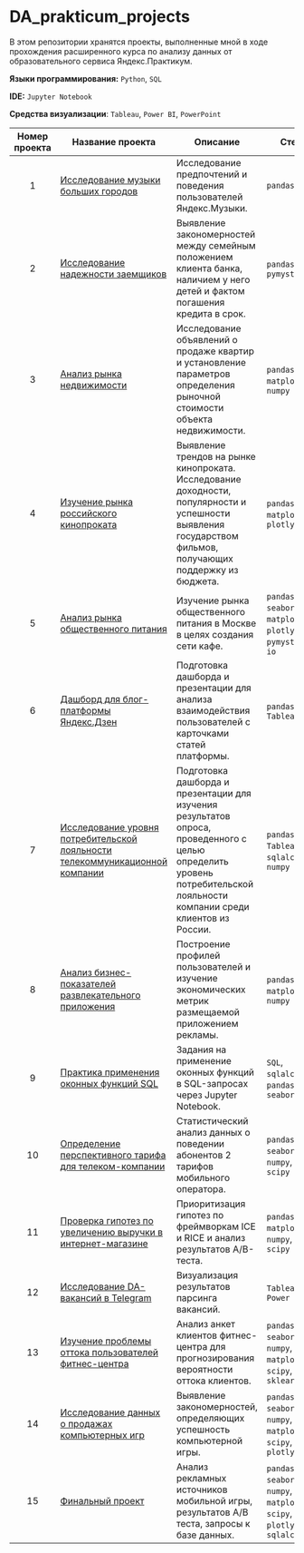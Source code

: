 # DA_prakticum_projects

В этом репозитории хранятся проекты, выполненные мной в ходе прохождения расширенного курса по анализу данных от образовательного сервиса Яндекс.Практикум.

**Языки программирования:** `Python`, `SQL`

**IDE:** `Jupyter Notebook`

**Средства визуализации**: `Tableau`, `Power BI`, `PowerPoint`

Номер проекта | Название проекта | Описание | Стек |
:------------:| ---------------- | -------- | -----|
1 | [Исследование музыки больших городов](https://github.com/Shellyspike/DA_practicum_projects/tree/main/yandex_music) | Исследование предпочтений и поведения пользователей Яндекс.Музыки. | `pandas` |
2 | [Исследование надежности заемщиков](https://github.com/Shellyspike/DA_practicum_projects/tree/main/borrowers_reliability) | Выявление закономерностей между семейным положением клиента банка, наличием у него детей и фактом погашения кредита в срок. | `pandas`,  `pymystem3`|
3 | [Анализ рынка недвижимости](https://github.com/Shellyspike/DA_practicum_projects/tree/main/real_estate_analysis) | Исследование объявлений о продаже квартир и установление параметров определения рыночной стоимости объекта недвижимости. | `pandas`,  `matplotlib`, `numpy` |
4 | [Изучение рынка российского кинопроката](https://github.com/Shellyspike/DA_practicum_projects/tree/main/russian_movies_statistics) | Выявление трендов на рынке кинопроката. Исследование доходности, популярности и успешности выявления государством фильмов, получающих поддержку из бюджета. | `pandas`,  `matplotlib`, `plotly` |
5 | [Анализ рынка общественного питания](https://github.com/Shellyspike/DA_practicum_projects/blob/main/moscow_restaurants) | Изучение рынка общественного питания в Москве в целях создания сети кафе. | `pandas`,  `seaborn`, `matplotlib`, `plotly`, `pymystem3`, `io` |
6 | [Дашборд для блог-платформы Яндекс.Дзен](https://github.com/Shellyspike/DA_practicum_projects/tree/main/yandex_zen_statistics) | Подготовка дашборда и презентации для анализа взаимодействия пользователей с карточками статей платформы. | `pandas`,  `Tableau` |
7 | [Исследование уровня потребительской лояльности телекоммуникационной компании](https://github.com/Shellyspike/DA_practicum_projects/tree/main/nps_statistics) | Подготовка дашборда и презентации для изучения результатов опроса, проведенного с целью определить уровень потребительской лояльности компании среди клиентов из России. | `pandas`,  `Tableau`, `sqlalchemy`, `numpy`|
8 | [Анализ бизнес-показателей развлекательного приложения](https://github.com/Shellyspike/DA_practicum_projects/blob/main/marketing_analysis) | Построение профилей пользователей и изучение экономических метрик размещаемой приложением рекламы. | `pandas`,  `matplotlib`, `numpy`|
9 | [Практика применения оконных функций SQL](https://github.com/Shellyspike/DA_practicum_projects/tree/main/sql_practice) | Задания на применение оконных функций в SQL-запросах через Jupyter Notebook. | `SQL`,  `sqlalchemy`, `pandas`, `seaborn`|
10 | [Определение перспективного тарифа для телеком-компании](https://github.com/Shellyspike/DA_practicum_projects/tree/main/tariff_comparison) | Статистический анализ данных о поведении абонентов 2 тарифов мобильного оператора. | `pandas`, `seaborn`, `numpy`, `scipy`|
11 | [Проверка гипотез по увеличению выручки в интернет-магазине](https://github.com/Shellyspike/DA_practicum_projects/tree/main/AB-test) | Приоритизация гипотез по фреймворкам ICE и RICE и анализ результатов A/B-теста. | `pandas`, `matplotlib`, `numpy`, `scipy`|
12 | [Исследование DA-вакансий в Telegram](https://github.com/Shellyspike/DA_practicum_projects/tree/main/jobs_dashboard) | Визуализация результатов парсинга вакансий. | `Tableau`, `Power BI`|
13 | [Изучение проблемы оттока пользователей фитнес-центра](https://github.com/Shellyspike/DA_practicum_projects/tree/main/machine_learning) | Анализ анкет клиентов фитнес-центра для прогнозирования вероятности оттока клиентов. | `pandas`, `seaborn`, `numpy`, `matplotlib`, `scipy`, `sklearn`|
14 | [Исследование данных о продажах компьютерных игр](https://github.com/Shellyspike/DA_practicum_projects/tree/main/game_store) | Выявление закономерностей, определяющих успешность компьютерной игры. | `pandas`, `seaborn`, `numpy`, `matplotlib`, `scipy`, `plotly`|
15 | [Финальный проект](https://github.com/Shellyspike/DA_practicum_projects/tree/main/final_project) | Анализ рекламных источников мобильной игры, результатов A/B теста, запросы к базе данных. | `pandas`, `seaborn`, `numpy`, `matplotlib`, `scipy`, `plotly`, `sqlalchemy`|

